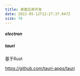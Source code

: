 ```yaml
---
title: 桌面应用开发
date: 2022-05-12T12:27:37.847Z
size: 76
---
```

##### electron

##### tauri

基于Rust

https://github.com/tauri-apps/tauri
